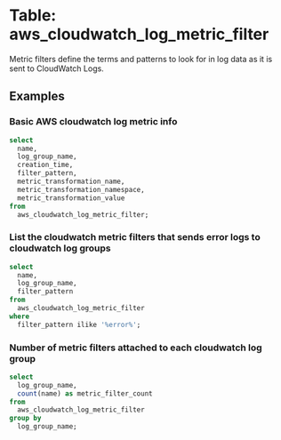# Table: aws_cloudwatch_log_metric_filter

Metric filters define the terms and patterns to look for in log data as it is sent to CloudWatch Logs.

## Examples

### Basic AWS cloudwatch log metric info

```sql
select
  name,
  log_group_name,
  creation_time,
  filter_pattern,
  metric_transformation_name,
  metric_transformation_namespace,
  metric_transformation_value
from
  aws_cloudwatch_log_metric_filter;
```


### List the cloudwatch metric filters that sends error logs to cloudwatch log groups

```sql
select
  name,
  log_group_name,
  filter_pattern
from
  aws_cloudwatch_log_metric_filter
where
  filter_pattern ilike '%error%';
```


### Number of metric filters attached to each cloudwatch log group

```sql
select
  log_group_name,
  count(name) as metric_filter_count
from
  aws_cloudwatch_log_metric_filter
group by
  log_group_name;
```
